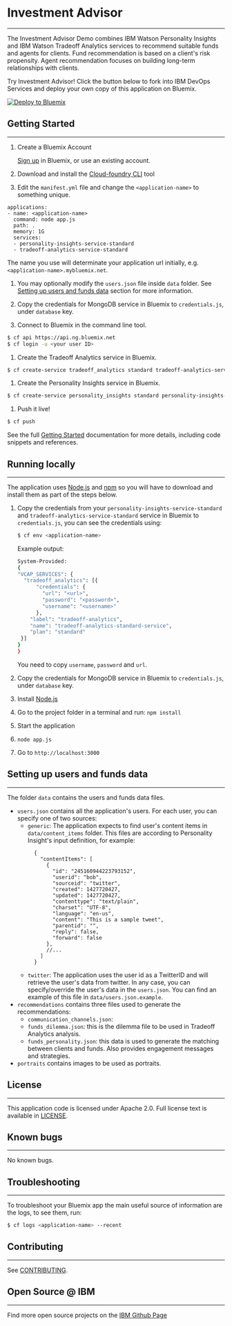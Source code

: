 # Investment Advisor
---
  The Investment Advisor Demo combines IBM Watson Personality Insights and IBM
  Watson Tradeoff Analytics services to recommend suitable funds and agents for
  clients. Fund recommendation is based on a client's risk propensity. Agent
  recommendation focuses on building long-term relationships with clients.

  Try Investment Advisor! Click the button below to fork into IBM DevOps
  Services and deploy your own copy of this application on Bluemix.

[![Deploy to Bluemix](https://bluemix.net/deploy/button.png)][deploy2bluemix]

## Getting Started
---

1. Create a Bluemix Account

    [Sign up][sign_up] in Bluemix, or use an existing account.

1. Download and install the [Cloud-foundry CLI][cloud_foundry] tool

1. Edit the `manifest.yml` file and change the `<application-name>` to something unique.
  ```none
  applications:
  - name: <application-name>
    command: node app.js
    path: .
    memory: 1G
    services:
    - personality-insights-service-standard
    - tradeoff-analytics-service-standard
  ```
  The name you use will determinate your application url initially, e.g. `<application-name>.mybluemix.net`.

1. You may optionally modify the `users.json` file inside `data` folder. See [Setting up users and funds data](#setting-up-users-and-funds-data) section for more information.

1. Copy the credentials for MongoDB service in Bluemix to `credentials.js`, under `database` key.

1. Connect to Bluemix in the command line tool.
  ```sh
  $ cf api https://api.ng.bluemix.net
  $ cf login -u <your user ID>
  ```

1. Create the Tradeoff Analytics service in Bluemix.
  ```sh
  $ cf create-service tradeoff_analytics standard tradeoff-analytics-service-standard
  ```

1. Create the Personality Insights service in Bluemix.
  ```sh
  $ cf create-service personality_insights standard personality-insights-service-standard
  ```

1. Push it live!
  ```sh
  $ cf push
  ```

See the full [Getting Started][getting_started] documentation for more details, including code snippets and references.

## Running locally
---
  The application uses [Node.js][nodejs] and [npm][npm] so you will have to download and install them as part of the steps below.

1. Copy the credentials from your `personality-insights-service-standard` and `tradeoff-analytics-service-standard` service in Bluemix to `credentials.js`, you can see the credentials using:

    ```sh
    $ cf env <application-name>
    ```
    Example output:
    ```sh
    System-Provided:
    {
    "VCAP_SERVICES": {
      "tradeoff_analytics": [{
          "credentials": {
            "url": "<url>",
            "password": "<password>",
            "username": "<username>"
          },
        "label": "tradeoff-analytics",
        "name": "tradeoff-analytics-standard-service",
        "plan": "standard"
     }]
    }
    }
    ```

    You need to copy `username`, `password` and `url`.

2. Copy the credentials for MongoDB service in Bluemix to `credentials.js`, under `database` key.
3. Install [Node.js][nodejs]
4. Go to the project folder in a terminal and run:
    `npm install`
5. Start the application
6.  `node app.js`
7. Go to `http://localhost:3000`

## Setting up users and funds data
---
  The folder `data` contains the users and funds data files.

  - `users.json` contains all the application's users. For each user, you can specify
    one of two sources:
    - `generic`: The application expects to find user's content items in
      `data/content_items` folder. This files are according to Personality Insight's
      input definition, for example:
      ```
        {
          "contentItems": [
            {
              "id": "245160944223793152",
              "userid": "bob",
              "sourceid": "twitter",
              "created": 1427720427,
              "updated": 1427720427,
              "contenttype": "text/plain",
              "charset": "UTF-8",
              "language": "en-us",
              "content": "This is a sample tweet",
              "parentid": "",
              "reply": false,
              "forward": false
            },
            //...
          ]
        }
      ```
    - `twitter`: The application uses the user id as a TwitterID and will retrieve
      the user's data from twitter.
    In any case, you can specify/override the user's data in the `users.json`.
    You can find an example of this file in `data/users.json.example`.
  - `recommendations` contains three files used to generate the recommendations:
    - `communication_channels.json`:
    - `funds_dilemma.json`: this is the dilemma file to be used in Tradeoff Analytics
      analysis.
    - `funds_personality.json`: this data is used to generate the matching between
      clients and funds. Also provides engagement messages and strategies.
  - `portraits` contains images to be used as portraits.


## License
---
  This application code is licensed under Apache 2.0. Full license text is available in [LICENSE](LICENSE).

## Known bugs
---
  No known bugs.

## Troubleshooting
---
To troubleshoot your Bluemix app the main useful source of information are the logs, to see them, run:

  ```sh
  $ cf logs <application-name> --recent
  ```

## Contributing
---
  See [CONTRIBUTING](CONTRIBUTING.md).

## Open Source @ IBM
---
  Find more open source projects on the [IBM Github Page](http://ibm.github.io/)

[deploy2bluemix]:https://bluemix.net/deploy?repository=https://github.com/watson-developer-cloud/investment-advisor
[npm]:https://www.npmjs.com/
[nodejs]:http://nodejs.org/
[cloud_foundry]: https://github.com/cloudfoundry/cli
[getting_started]: http://www.ibm.com/smarterplanet/us/en/ibmwatson/developercloud/doc/getting_started/
[sign_up]: https://apps.admin.ibmcloud.com/manage/trial/bluemix.html?cm_mmc=WatsonDeveloperCloud-_-LandingSiteGetStarted-_-x-_-CreateAnAccountOnBluemixCLI
